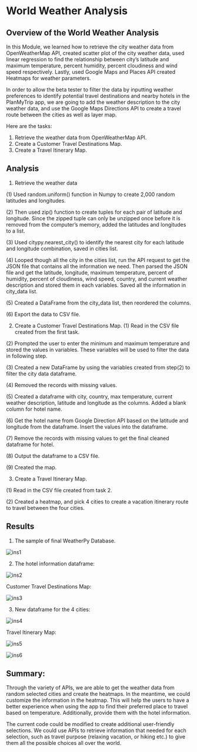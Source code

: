 # World Weather Analysis

## Overview of the World Weather Analysis

In this Module, we learned how to retrieve the city weather data from OpenWeatherMap API, created scatter plot of the city weather data, used linear regression to find the relationship between city’s latitude and maximum temperature, percent humidity, percent cloudiness and wind speed respectively. Lastly, used Google Maps and Places API created Heatmaps for weather parameters. 

In order to allow the beta tester to filter the data by inputting weather preferences to identify potential travel destinations and nearby hotels in the PlanMyTrip app, we are going to add the weather description to the city weather data, and use the Google Maps Directions API to create a travel route between the cities as well as layer map. 

Here are the tasks:

1.	Retrieve the weather data from OpenWeatherMap API.
2.	Create a Customer Travel Destinations Map.
3.	Create a Travel Itinerary Map.

## Analysis

1.	Retrieve the weather data 

(1)	Used random.uniform() function in Numpy to create 2,000 random latitudes and longitudes. 

(2)	Then used zip() function to create tuples for each pair of latitude and longitude. Since the zipped tuple can only be unzipped once before it is removed from the computer’s memory, added the latitudes and longitudes to a list. 

(3)	Used citypy.nearest_city() to identify the nearest city for each latitude and longitude combination, saved in cities list. 

(4)	Looped though all the city in the cities list, run the API request to get the JSON file that contains all the information we need. Then parsed the JSON file and get the latitude, longitude, maximum temperature, percent of humidity, percent of cloudiness, wind speed, country, and current weather description and stored them in each variables. Saved all the information in city_data list.

(5)	Created a DataFrame from the city_data list, then reordered the columns.

(6)	Export the data to CSV file.

2.	  Create a Customer Travel Destinations Map.
(1)	Read in the CSV file created from the first task. 

(2)	Prompted the user to enter the minimum and maximum temperature and stored the values in variables. These variables will be used to filter the data in following step.

(3)	Created a new DataFrame by using the variables created from step(2) to filter the city data dataframe. 

(4)	Removed the records with missing values.

(5)	Created a dataframe with city, country, max temperature, current weather description, latitude and longitude as the columns. Added a blank column for hotel name.

(6)	Get the hotel name from Google Direction API based on the latitude and longitude from the dataframe. Insert the values into the dataframe.

(7)	Remove the records with missing values to get the final cleaned dataframe for hotel.

(8)	Output the dataframe to a CSV file.

(9)	Created the map.

3.	Create a Travel Itinerary Map.

(1)	Read in the CSV file created from task 2.

(2)	Created a heatmap, and pick 4 cities to create a vacation itinerary route to travel between the four cities. 


## Results

1.	The sample of final WeatherPy Database. 

![ins1](https://user-images.githubusercontent.com/79289806/113497630-fab35880-94d3-11eb-8b69-be6fd39d7201.png)

2.	The hotel information dataframe:

![ins2](https://user-images.githubusercontent.com/79289806/113497631-fb4bef00-94d3-11eb-9705-d7f7c3d5a55d.png) 

Customer Travel Destinations Map:

![ins3](https://user-images.githubusercontent.com/79289806/113497632-fb4bef00-94d3-11eb-8fd2-33e54016d524.png) 

3.	New dataframe for the 4 cities:

![ins4](https://user-images.githubusercontent.com/79289806/113497633-fb4bef00-94d3-11eb-9d86-39cf10370dfd.png) 

Travel Itinerary Map:

![ins5](https://user-images.githubusercontent.com/79289806/113497634-fb4bef00-94d3-11eb-9cc0-a5d903378cad.png)  

![ins6](https://user-images.githubusercontent.com/79289806/113497635-fbe48580-94d3-11eb-8986-434e75aadff3.png) 

## Summary: 

Through the variety of APIs, we are able to get the weather data from random selected cities and create the heatmaps. In the meantime, we could customize the information in the heatmap. This will help the users to have a better experience when using the app to find their preferred place to travel based on temperature. Additionally, provide them with the hotel information.

The current code could be modified to create additional user-friendly selections. We could use APIs to retrieve information that needed for each selection, such as travel purpose (relaxing vacation, or hiking etc.) to give them all the possible choices all over the world. 


